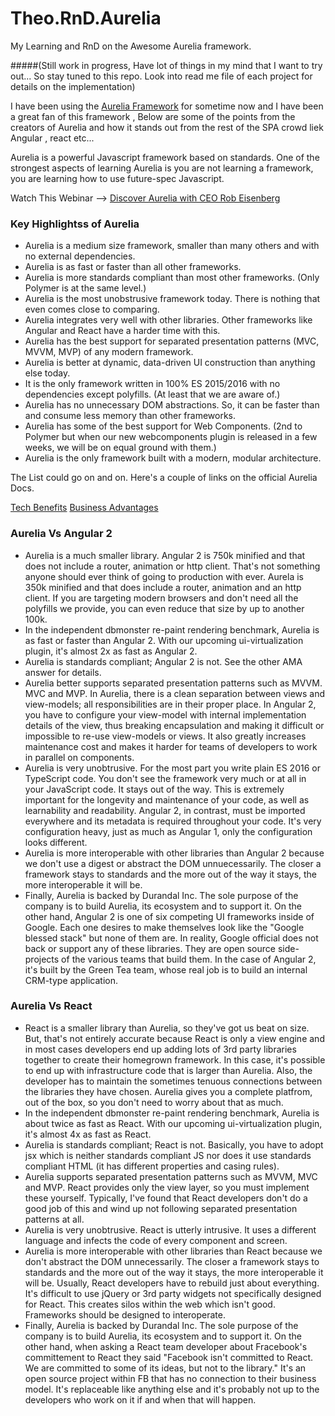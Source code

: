 # Theo.RnD.Aurelia
My Learning and RnD on the Awesome Aurelia framework. 

#####(Still work in progress, Have lot of things in my mind that I want to try out... So stay tuned to this repo. Look into read me file of each project for details on the implementation)

I have been using the [Aurelia Framework](http://aurelia.io) for sometime now and I have been a great fan of this framework , Below are some of the points from the creators of Aurelia and how it stands out from the rest of the SPA crowd liek Angular , react etc...

Aurelia is a powerful Javascript framework based on standards. One of the strongest aspects of learning Aurelia is you are not learning a framework, you are learning how to use future-spec Javascript.

Watch This Webinar --> [Discover Aurelia with CEO Rob Eisenberg](https://www.youtube.com/watch?v=fi33aDFKvxE)

### Key Highlightss of Aurelia
* Aurelia is a medium size framework, smaller than many others and with no external dependencies.
* Aurelia is as fast or faster than all other frameworks.
* Aurelia is more standards compliant than most other frameworks. (Only Polymer is at the same level.)
* Aurelia is the most unobstrusive framework today. There is nothing that even comes close to comparing.
* Aurelia integrates very well with other libraries. Other frameworks like Angular and React have a harder time with this.
* Aurelia has the best support for separated presentation patterns (MVC, MVVM, MVP) of any modern framework.
* Aurelia is better at dynamic, data-driven UI construction than anything else today.
* It is the only framework written in 100% ES 2015/2016 with no dependencies except polyfills. (At least that we are aware of.)
* Aurelia has no unnecessary DOM abstractions. So, it can be faster than and consume less memory than other frameworks.
* Aurelia has some of the best support for Web Components. (2nd to Polymer but when our new webcomponents plugin is released in a few weeks, we will be on equal ground with them.)
* Aurelia is the only framework built with a modern, modular architecture.

The List could go on and on. Here's a couple of links on the official Aurelia Docs.

[Tech Benefits](http://aurelia.io/docs.html#/aurelia/framework/1.0.0-beta.1.1.1/doc/article/technical-benefits)
[Business Advantages](http://aurelia.io/docs.html#/aurelia/framework/1.0.0-beta.1.1.1/doc/article/business-advantages)

### Aurelia Vs Angular 2
* Aurelia is a much smaller library. Angular 2 is 750k minified and that does not include a router, animation or http client. That's not something anyone should ever think of going to production with ever. Aurela is 350k minified and that does include a router, animation and an http client. If you are targeting modern browsers and don't need all the polyfills we provide, you can even reduce that size by up to another 100k.
* In the independent dbmonster re-paint rendering benchmark, Aurelia is as fast or faster than Angular 2. With our upcoming ui-virtualization plugin, it's almost 2x as fast as Angular 2.
* Aurelia is standards compliant; Angular 2 is not. See the other AMA answer for details.
*  Aurelia better supports separated presentation patterns such as MVVM. MVC and MVP. In Aurelia, there is a clean separation between views and view-models; all responsibilities are in their proper place. In Angular 2, you have to configure your view-model with internal implementation details of the view, thus breaking encapsulation and making it difficult or impossible to re-use view-models or views. It also greatly increases maintenance cost and makes it harder for teams of developers to work in parallel on components.
* Aurelia is very unobtrusive. For the most part you write plain ES 2016 or TypeScript code. You don't see the framework very much or at all in your JavaScript code. It stays out of the way. This is extremely important for the longevity and maintenance of your code, as well as learnability and readability. Angular 2, in contrast, must be imported everywhere and its metadata is required throughout your code. It's very configuration heavy, just as much as Angular 1, only the configuration looks different.
* Aurelia is more interoperable with other libraries than Angular 2 because we don't use a digest or abstract the DOM unnuecessarily. The closer a framework stays to standards and the more out of the way it stays, the more interoperable it will be.
* Finally, Aurelia is backed by Durandal Inc. The sole purpose of the company is to build Aurelia, its ecosystem and to support it. On the other hand, Angular 2 is one of six competing UI frameworks inside of Google. Each one desires to make themselves look like the "Google blessed stack" but none of them are. In reality, Google official does not back or support any of these libraries. They are open source side-projects of the various teams that build them. In the case of Angular 2, it's built by the Green Tea team, whose real job is to build an internal CRM-type application.

### Aurelia Vs React
* React is a smaller library than Aurelia, so they've got us beat on size. But, that's not entirely accurate because React is only a view engine and in most cases developers end up adding lots of 3rd party libraries together to create their homegrown framework. In this case, it's possible to end up with infrastructure code that is larger than Aurelia. Also, the developer has to maintain the sometimes tenuous connections between the libraries they have chosen. Aurelia gives you a complete platfrom, out of the box, so you don't need to worry about that as much.
* In the independent dbmonster re-paint rendering benchmark, Aurelia is about twice as fast as React. With our upcoming ui-virtualization plugin, it's almost 4x as fast as React.
* Aurelia is standards compliant; React is not. Basically, you have to adopt jsx which is neither standards compliant JS nor does it use standards compliant HTML (it has different properties and casing rules).
* Aurelia supports separated presentation patterns such as MVVM, MVC and MVP. React provides only the view layer, so you must implement these yourself. Typically, I've found that React developers don't do a good job of this and wind up not following separated presentation patterns at all.
* Aurelia is very unobtrusive. React is utterly intrusive. It uses a different language and infects the code of every component and screen.
* Aurelia is more interoperable with other libraries than React because we don't abstract the DOM unnecessarily. The closer a framework stays to standards and the more out of the way it stays, the more interoperable it will be. Usually, React developers have to rebuild just about everything. It's difficult to use jQuery or 3rd party widgets not specifically designed for React. This creates silos within the web which isn't good. Frameworks should be designed to interoperate.
* Finally, Aurelia is backed by Durandal Inc. The sole purpose of the company is to build Aurelia, its ecosystem and to support it. On the other hand, when asking a React team developer about Fracebook's committement to React they said "Facebook isn't committed to React. We are committed to some of its ideas, but not to the library." It's an open source project within FB that has no connection to their business model. It's replaceable like anything else and it's probably not up to the developers who work on it if and when that will happen.
